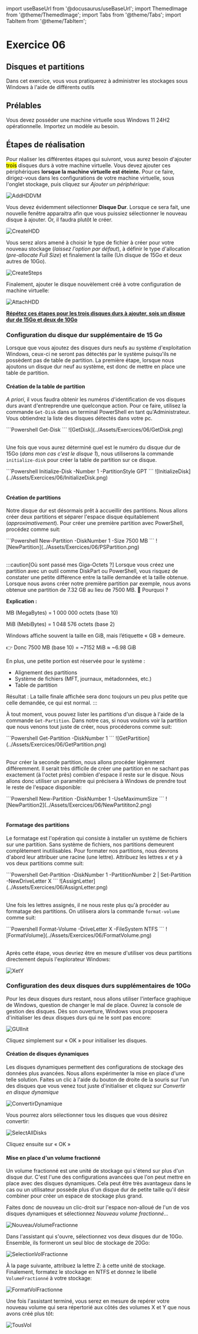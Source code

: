 import useBaseUrl from '@docusaurus/useBaseUrl';
import ThemedImage from '@theme/ThemedImage';
import Tabs from '@theme/Tabs';
import TabItem from '@theme/TabItem';

# Exercice 06

## Disques et partitions

Dans cet exercice, vous vous pratiquerez à administrer les stockages sous Windows à l'aide de différents outils

## Prélables

Vous devez posséder une machine virtuelle sous Windows 11 24H2 opérationnelle. Importez un modèle au besoin.

## Étapes de réalisation

Pour réaliser les différentes étapes qui suivront, vous aurez besoin d'ajouter <mark>trois</mark> disques durs à votre machine virtuelle. Vous devez ajouter ces périphériques <span class='red-text'>**lorsque la machine virtuelle est éteinte.**</span> Pour ce faire, dirigez-vous dans les configurations de votre machine virtuelle, sous l'onglet stockage, puis cliquez sur *Ajouter un périphérique*:

![AddHDDVM](../Assets/Exercices/06/AddHDDVM.png)

Vous devez évidemment sélectionner **Disque Dur**. Lorsque ce sera fait, une nouvelle fenêtre apparaitra afin que vous puissiez sélectionner le nouveau disque à ajouter. Or, il faudra plutôt le créer.

![CreateHDD](../Assets/Exercices/06/CreateHDD.png)

Vous serez alors amené à choisir le type de fichier à créer pour votre nouveau stockage (*laissez l'option par défaut*), à définir le type d'allocation (*pre-allocate Full Size*) et finalement la taille (Un disque de 15Go et deux autres de 10Go).

![CreateSteps](../Assets/Exercices/06/HDDProperties.png)

Finalement, ajouter le disque nouvèlement créé à votre configuration de machine virtuelle:

![AttachHDD](../Assets/Exercices/06/AttachHDD.png)

**<u>Répétez ces étapes pour les trois disques durs à ajouter, sois un disque dur de 15Go et deux de 10Go</u>**

### Configuration du disque dur supplémentaire de 15 Go

Lorsque que vous ajoutez des disques durs neufs au système d'exploitation Windows, ceux-ci ne seront pas détectés par le système puisqu'ils ne possèdent pas de table de partition. La première étape, lorsque nous ajoutons un disque dur neuf au système, est donc de mettre en place une table de partition.

#### Création de la table de partition

*A priori*, il vous faudra obtenir les numéros d'identification de vos disques durs avant d'entreprendre une quelconque action. Pour ce faire, utilisez la commande `Get-Disk` dans un terminal PowerShell en tant qu'Administrateur. Vous obtiendrez la liste des disques détectés dans votre pc.

<div className="tabsborder">
    <Tabs>
        <TabItem value="GetDisk" label="Commande" default>
            ```Powershell
            Get-Disk
            ```
        </TabItem>
        <TabItem value="ResultatGetDisk" label="Résultat">
           ![GetDisk](../Assets/Exercices/06/GetDisk.png)
        </TabItem>
    </Tabs>
</div><br/>

Une fois que vous aurez déterminé quel est le numéro du disque dur de 15Go (*dans mon cas c'est le disque 1*), nous utiliserons la commande `initialize-disk` pour créer la table de partition sur ce disque.

<div className="tabsborder">
    <Tabs>
        <TabItem value="InitializeDisk" label="Commande" default>
            ```Powershell
            Initialize-Disk -Number 1 -PartitionStyle GPT
            ```
        </TabItem>
        <TabItem value="ResultatInitializeDisk" label="Résultat">
           ![InitializeDisk](../Assets/Exercices/06/InitializeDisk.png)
        </TabItem>
    </Tabs>
</div><br/>

#### Création de partitions

Notre disque dur est désormais prêt à accueillir des partitions. Nous allons créer deux partitions et séparer l'espace disque équitablement (*approximativement*). Pour créer une première partition avec PowerShell, procédez comme suit:

<div className="tabsborder">
    <Tabs>
        <TabItem value="NewPartition" label="Commande" default>
            ```Powershell
            New-Partition -DiskNumber 1 -Size 7500 MB
            ```
        </TabItem>
        <TabItem value="ResultatNewPartition" label="Résultat">
           ![NewPartition](../Assets/Exercices/06/PSPartition.png)
        </TabItem>
    </Tabs>
</div><br/>

:::caution[Où sont passé mes Giga-Octets ?]
Lorsque vous créez une partition avec un outil comme DiskPart ou PowerShell, vous risquez de constater une petite différence entre la taille demandée et la taille obtenue. Lorsque nous avons créer notre première partition par exemple, nous avons obtenue une partition de 7.32 GB au lieu de 7500 MB. 🤔 Pourquoi ?

**Explication :**

MB (MegaBytes) = 1 000 000 octets (base 10)

MiB (MebiBytes) = 1 048 576 octets (base 2)

Windows affiche souvent la taille en GiB, mais l’étiquette « GB » demeure.

👉 Donc 7500 MB (base 10) = ~7152 MiB ≈ ~6.98 GiB

En plus, une petite portion est réservée pour le système :

- Alignement des partitions
- Système de fichiers (MFT, journaux, métadonnées, etc.)
- Table de partition

Résultat :
La taille finale affichée sera donc toujours un peu plus petite que celle demandée, ce qui est normal.
:::

À tout moment, vous pouvez lister les partitions d'un disque à l'aide de la commande `Get-Partition`. Dans notre cas, si nous voulons voir la partition que nous venons tout juste de créer, nous procéderons comme suit:

<div className="tabsborder">
    <Tabs>
        <TabItem value="GetPartition" label="Commande" default>
            ```Powershell
            Get-Partition -DiskNumber 1
            ```
        </TabItem>
        <TabItem value="ResultatGetPartition" label="Résultat">
           ![GetPartition](../Assets/Exercices/06/GetPartition.png)
        </TabItem>
    </Tabs>
</div><br/>

Pour créer la seconde partition, nous allons procéder légèrement différemment. Il serait très difficile de créer une partition en ne sachant pas exactement (à l'octet près) combien d'espace il reste sur le disque. Nous allons donc utiliser un paramètre qui précisera à Windows de prendre tout le reste de l'espace disponible:

<div className="tabsborder">
    <Tabs>
        <TabItem value="NewPartition2" label="Commande" default>
            ```Powershell
            New-Partition -DiskNumber 1 -UseMaximumSize
            ```
        </TabItem>
        <TabItem value="ResultatNewPartition2" label="Résultat">
           ![NewPartition2](../Assets/Exercices/06/NewPartititon2.png)
        </TabItem>
    </Tabs>
</div><br/>

#### Formatage des partitions

Le formatage est l'opération qui consiste à installer un système de fichiers sur une partition. Sans système de fichiers, nos partitions demeurent complètement inutilisables. Pour formater nos partitions, nous devrons d'abord leur attribuer une racine (une lettre). Attribuez les lettres *x* et *y* à vos deux partitions comme suit:

<div className="tabsborder">
    <Tabs>
        <TabItem value="AssignLetter" label="Commande" default>
            ```Powershell
            Get-Partition -DiskNumber 1 -PartitionNumber 2 | Set-Partition -NewDriveLetter X
            ```
        </TabItem>
        <TabItem value="ResultatAssignLetter" label="Résultat">
           ![AssignLetter](../Assets/Exercices/06/AssignLetter.png)
        </TabItem>
    </Tabs>
</div><br/>

Une fois les lettres assignés, il ne nous reste plus qu'à procéder au formatage des partitions. On utilisera alors la commande `format-volume` comme suit:

<div className="tabsborder">
    <Tabs>
        <TabItem value="FormatVolume" label="Commande" default>
            ```Powershell
            Format-Volume -DriveLetter X -FileSystem NTFS
            ```
        </TabItem>
        <TabItem value="ResultatFormatVolume" label="Résultat">
           ![FormatVolume](../Assets/Exercices/06/FormatVolume.png)
        </TabItem>
    </Tabs>
</div><br/>

Après cette étape, vous devriez être en mesure d'utiliser vos deux partitions directement depuis l'explorateur Windows:

![XetY](../Assets/Exercices/06/XetY.png)

### Configuration des deux disques durs supplémentaires de 10Go

Pour les deux disques durs restant, nous allons utiliser l'interface graphique de Windows, question de changer le mal de place. Ouvrez la console de gestion des disques. Dès son ouverture, Windows vous proposera d'initialiser les deux disques durs qui ne le sont pas encore:

![GUIInit](../Assets/Exercices/06/GUIInit.png)

Cliquez simplement sur « OK » pour initialiser les disques.

#### Création de disques dynamiques

Les disques dynamiques permettent des configurations de stockage des données plus avancées. Nous allons expérimenter la mise en place d'une telle solution. Faites un clic à l'aide du bouton de droite de la souris sur l'un des disques que vous venez tout juste d'initialiser et cliquez sur *Convertir en disque dynamique*

![ConvertirDynamique](../Assets/Exercices/06/ConvertirDynamique.png)

Vous pourrez alors sélectionner tous les disques que vous désirez convertir:

![SelectAllDisks](../Assets/Exercices/06/SelectAllDisks.png)

Cliquez ensuite sur « OK »

#### Mise en place d'un volume fractionné

Un volume fractionné est une unité de stockage qui s'étend sur plus d'un disque dur. C'est l'une des configurations avancées que l'on peut mettre en place avec des disques dynamiques. Cela peut être très avantageux dans le cas ou un utilisateur possède plus d'un disque dur de petite taille qu'il désir combiner pour créer un espace de stockage plus grand.

Faites donc de nouveau un clic-droit sur l'espace non-alloué de l'un de vos disques dynamiques et sélectionnez *Nouveau volume fractionné...*

![NouveauVolumeFractionne](../Assets/Exercices/06/NouveauVolumeFractionne.png)

Dans l'assistant qui s'ouvre, sélectionnez vos deux disques dur de 10Go. Ensemble, ils formeront un seul bloc de stockage de 20Go:

![SelectionVolFractionne](../Assets/Exercices/06/SelectionVolFractionne.png)

À la page suivante, attribuez la lettre Z: à cette unité de stockage. Finalement, formatez le stockage en NTFS et donnez le libellé `VolumeFractionné` à votre stockage:

![FormatVolFractionne](../Assets/Exercices/06/FormatVolFractionne.png)

Une fois l'assistant terminé, vous serez en mesure de repérer votre nouveau volume qui sera répertorié aux côtés des volumes X et Y que nous avons créé plus tôt:

![TousVol](../Assets/Exercices/06/TousVol.png)